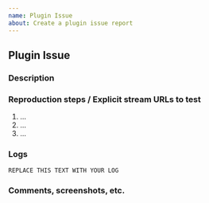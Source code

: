 ```yaml
---
name: Plugin Issue
about: Create a plugin issue report
---
```


<!--
Thanks for reporting a plugin issue!

Please fill out the following template. Be as detailed as possible.

Please see the text preview to avoid unnecessary formatting errors.
-->

## Plugin Issue

### Description

<!-- Explain the plugin issue as clearly as you can. Which plugin is causing isuses? what exactly is the issue? Etc. -->


### Reproduction steps / Explicit stream URLs to test

<!-- How can we reproduce this? Please note the exact steps below using the list format supplied. If you need more steps please add them. -->

1. ...
2. ...
3. ...

### Logs

<!--
Logs are always required for a plugin issue, use `-l debug` [(help)](https://streamlink.github.io/cli.html#cmdoption-l) and avoid using `--stream-url` as that will suppress log output.


Make sure to **remove username and password**

You can upload your logs to https://gist.github.com/ or place your logs below.
-->

```
REPLACE THIS TEXT WITH YOUR LOG
```

### Comments, screenshots, etc.
